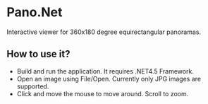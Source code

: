 Pano.Net
========

Interactive viewer for 360x180 degree equirectangular panoramas.

How to use it?
--------------
* Build and run the application. It requires .NET4.5 Framework.
* Open an image using File/Open. Currently only JPG images are supported.
* Click and move the mouse to move around. Scroll to zoom.
